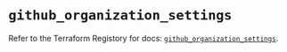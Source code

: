 # `github_organization_settings`

Refer to the Terraform Registory for docs: [`github_organization_settings`](https://registry.terraform.io/providers/integrations/github/5.43.0/docs/resources/organization_settings).
